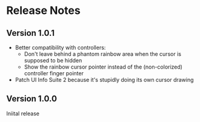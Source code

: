 
# Release Notes

## Version 1.0.1

* Better compatibility with controllers:
    - Don't leave behind a phantom rainbow area when the cursor is supposed to be hidden
    - Show the rainbow cursor pointer instead of the (non-colorized) controller finger pointer
* Patch UI Info Suite 2 because it's stupidly doing its own cursor drawing

## Version 1.0.0

Iniital release
